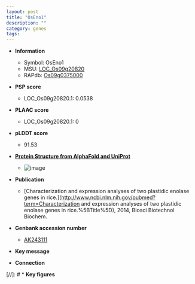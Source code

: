 ```yaml
---
layout: post
title: "OsEno1"
description: ""
category: genes
tags: 
---
```


* **Information**  
    + Symbol: OsEno1  
    + MSU: [LOC_Os09g20820](http://rice.plantbiology.msu.edu/cgi-bin/ORF_infopage.cgi?orf=LOC_Os09g20820)  
    + RAPdb: [Os09g0375000](http://rapdb.dna.affrc.go.jp/viewer/gbrowse_details/irgsp1?name=Os09g0375000)  

* **PSP score**  
    + LOC_Os09g20820.1: 0.0538 

* **PLAAC score**  
    + LOC_Os09g20820.1: 0 

* **pLDDT score**
    + 91.53

* **[Protein Structure from AlphaFold and UniProt](https://www.uniprot.org/uniprotkb/B7FA07/entry#structure)**
    + ![image](https://ricepsp.github.io/images/B/AF-B7FA07-F1.png)

* **Publication**  
    + [Characterization and expression analyses of two plastidic enolase genes in rice.](http://www.ncbi.nlm.nih.gov/pubmed?term=Characterization and expression analyses of two plastidic enolase genes in rice.%5BTitle%5D), 2014, Biosci Biotechnol Biochem.

* **Genbank accession number**  
    + [AK243111](http://www.ncbi.nlm.nih.gov/nuccore/AK243111)

* **Key message**  

* **Connection**  

[//]: # * **Key figures**  


